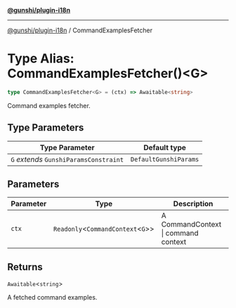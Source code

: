 [**@gunshi/plugin-i18n**](../index.md)

---

[@gunshi/plugin-i18n](../index.md) / CommandExamplesFetcher

# Type Alias: CommandExamplesFetcher()\<G\>

```ts
type CommandExamplesFetcher<G> = (ctx) => Awaitable<string>
```

Command examples fetcher.

## Type Parameters

| Type Parameter                         | Default type          |
| -------------------------------------- | --------------------- |
| `G` _extends_ `GunshiParamsConstraint` | `DefaultGunshiParams` |

## Parameters

| Parameter | Type                                  | Description                         |
| --------- | ------------------------------------- | ----------------------------------- |
| `ctx`     | `Readonly`\<`CommandContext`\<`G`\>\> | A CommandContext \| command context |

## Returns

`Awaitable`\<`string`\>

A fetched command examples.
